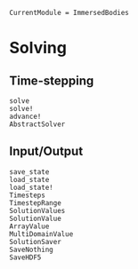 ```@meta
CurrentModule = ImmersedBodies
```

# Solving

## Time-stepping

```@docs
solve
solve!
advance!
AbstractSolver
```

## Input/Output

```@docs
save_state
load_state
load_state!
Timesteps
TimestepRange
SolutionValues
SolutionValue
ArrayValue
MultiDomainValue
SolutionSaver
SaveNothing
SaveHDF5
```
